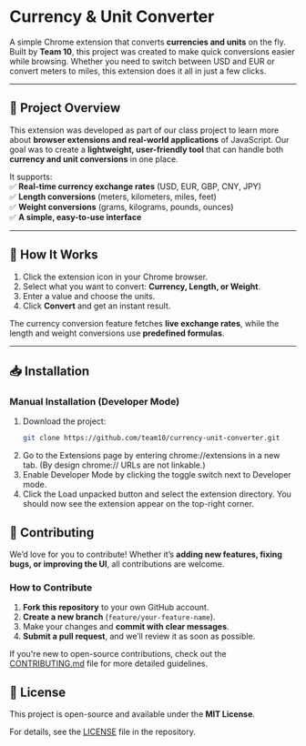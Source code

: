 # Currency & Unit Converter  

A simple Chrome extension that converts **currencies and units** on the fly. Built by **Team 10**, this project was created to make quick conversions easier while browsing. Whether you need to switch between USD and EUR or convert meters to miles, this extension does it all in just a few clicks.  

---

## 🎯 Project Overview  
This extension was developed as part of our class project to learn more about **browser extensions and real-world applications** of JavaScript. Our goal was to create a **lightweight, user-friendly tool** that can handle both **currency and unit conversions** in one place.  

It supports:  
✅ **Real-time currency exchange rates** (USD, EUR, GBP, CNY, JPY)  
✅ **Length conversions** (meters, kilometers, miles, feet)  
✅ **Weight conversions** (grams, kilograms, pounds, ounces)  
✅ **A simple, easy-to-use interface**  

---

## 🚀 How It Works  
1. Click the extension icon in your Chrome browser.  
2. Select what you want to convert: **Currency, Length, or Weight**.  
3. Enter a value and choose the units.  
4. Click **Convert** and get an instant result.  

The currency conversion feature fetches **live exchange rates**, while the length and weight conversions use **predefined formulas**.  

---

## 📥 Installation  
### **Manual Installation (Developer Mode)**  
1. Download the project:  
   ```sh
   git clone https://github.com/team10/currency-unit-converter.git
2. Go to the Extensions page by entering chrome://extensions in a new tab. (By design chrome:// URLs are not linkable.)
3. Enable Developer Mode by clicking the toggle switch next to Developer mode.
4. Click the Load unpacked button and select the extension directory. You should now see the extension appear on the top-right corner. 

## 🤝 Contributing  
We’d love for you to contribute! Whether it’s **adding new features, fixing bugs, or improving the UI**, all contributions are welcome.  

### How to Contribute  
1. **Fork this repository** to your own GitHub account.  
2. **Create a new branch** (`feature/your-feature-name`).  
3. Make your changes and **commit with clear messages**.  
4. **Submit a pull request**, and we’ll review it as soon as possible.  

If you're new to open-source contributions, check out the [CONTRIBUTING.md](CONTRIBUTING.md) file for more detailed guidelines.

## 📜 License  
This project is open-source and available under the **MIT License**.  

For details, see the [LICENSE](LICENSE) file in the repository.

